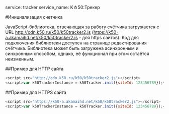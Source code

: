 service: tracker
service_name: K☆50:Трекер

#Инициализация счетчика

JavaScript-библиотека, отвечающая за работу счётчика загружается с URL http://cdn.k50.ru/k50/k50tracker2.js (https://k50-a.akamaihd.net/k50/k50tracker2.js - для https сайтов).
Код для подключения библиотеки доступен на странице редактирования счётчика. Библиотека может быть загружена асинхронным и синхронным способом, однако, её функционал при этом остаётся неизменным.

##Пример для HTTP сайта

```js
<script src="http://cdn.k50.ru/k50/k50tracker2.js"></script>
<script>var k50TrackerInstance = k50Tracker.init({siteId: 123456789});</script>
```

##Пример для HTTPS сайта

```js
<script src="https://k50-a.akamaihd.net/k50/k50tracker2.js"></script>
<script>var k50TrackerInstance = k50Tracker.init({siteId: 123456789});</script>
```